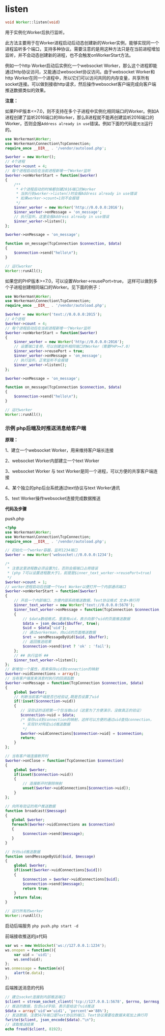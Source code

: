 # listen
```php
void Worker::listen(void)
```
用于实例化Worker后执行监听。

此方法主要用于在Worker进程启动后动态创建新的Worker实例，能够实现同一个进程监听多个端口，支持多种协议。需要注意的是用这种方法只是在当前进程增加监听，并不会动态创建新的进程，也不会触发onWorkerStart方法。

例如一个http Worker启动后实例化一个websocket Worker，那么这个进程即能通过http协议访问，又能通过websocket协议访问。由于websocket Worker和http Worker在同一个进程中，所以它们可以访问共同的内存变量，共享所有socket连接。可以做到接收http请求，然后操作websocket客户端完成向客户端推送数据类似的效果。

**注意：**

如果PHP版本<=7.0，则不支持在多个子进程中实例化相同端口的Worker。例如A进程创建了监听2016端口的Worker，那么B进程就不能再创建监听2016端口的Worker，否则会报```Address already in use```错误。例如下面的代码是```无法```运行的。

```php
use Workerman\Worker;
use Workerman\Connection\TcpConnection;
require_once __DIR__ . '/vendor/autoload.php';

$worker = new Worker();
// 4个进程
$worker->count = 4;
// 每个进程启动后在当前进程新增一个Worker监听
$worker->onWorkerStart = function($worker)
{
    /**
     * 4个进程启动的时候都创建2016端口的Worker
     * 当执行到worker->listen()时会报Address already in use错误
     * 如果worker->count=1则不会报错
     */
    $inner_worker = new Worker('http://0.0.0.0:2016');
    $inner_worker->onMessage = 'on_message';
    // 执行监听。这里会报Address already in use错误
    $inner_worker->listen();
};

$worker->onMessage = 'on_message';

function on_message(TcpConnection $connection, $data)
{
    $connection->send("hello\n");
}

// 运行worker
Worker::runAll();
```

如果您的PHP版本>=7.0，可以设置Worker->reusePort=true， 这样可以做到多个子进程创建相同端口的Worker。见下面的例子：
```php
use Workerman\Worker;
use Workerman\Connection\TcpConnection;
require_once __DIR__ . '/vendor/autoload.php';

$worker = new Worker('text://0.0.0.0:2015');
// 4个进程
$worker->count = 4;
// 每个进程启动后在当前进程新增一个Worker监听
$worker->onWorkerStart = function($worker)
{
    $inner_worker = new Worker('http://0.0.0.0:2016');
    // 设置端口复用，可以创建监听相同端口的Worker（需要PHP>=7.0）
    $inner_worker->reusePort = true;
    $inner_worker->onMessage = 'on_message';
    // 执行监听。正常监听不会报错
    $inner_worker->listen();
};

$worker->onMessage = 'on_message';

function on_message(TcpConnection $connection, $data)
{
    $connection->send("hello\n");
}

// 运行worker
Worker::runAll();
```


### 示例 php后端及时推送消息给客户端

**原理：**

1、建立一个websocket Worker，用来维持客户端长连接

2、websocket Worker内部建立一个text Worker

3、websocket Worker 与 text Worker是同一个进程，可以方便的共享客户端连接

4、某个独立的php后台系统通过text协议与text Worker通讯

5、text Worker操作websocket连接完成数据推送

**代码及步骤**

push.php

```php
<?php
use Workerman\Worker;
use Workerman\Connection\TcpConnection;
require_once __DIR__ . '/vendor/autoload.php';

// 初始化一个worker容器，监听1234端口
$worker = new Worker('websocket://0.0.0.0:1234');

/*
 * 注意这里进程数必须设置为1，否则会报端口占用错误
 * (php 7可以设置进程数大于1，前提是$inner_text_worker->reusePort=true)
 */
$worker->count = 1;
// worker进程启动后创建一个text Worker以便打开一个内部通讯端口
$worker->onWorkerStart = function($worker)
{
    // 开启一个内部端口，方便内部系统推送数据，Text协议格式 文本+换行符
    $inner_text_worker = new Worker('text://0.0.0.0:5678');
    $inner_text_worker->onMessage = function(TcpConnection $connection, $buffer)
    {
        // $data数组格式，里面有uid，表示向那个uid的页面推送数据
        $data = json_decode($buffer, true);
        $uid = $data['uid'];
        // 通过workerman，向uid的页面推送数据
        $ret = sendMessageByUid($uid, $buffer);
        // 返回推送结果
        $connection->send($ret ? 'ok' : 'fail');
    };
    // ## 执行监听 ##
    $inner_text_worker->listen();
};
// 新增加一个属性，用来保存uid到connection的映射
$worker->uidConnections = array();
// 当有客户端发来消息时执行的回调函数
$worker->onMessage = function(TcpConnection $connection, $data)
{
    global $worker;
    // 判断当前客户端是否已经验证,既是否设置了uid
    if(!isset($connection->uid))
    {
       // 没验证的话把第一个包当做uid（这里为了方便演示，没做真正的验证）
       $connection->uid = $data;
       /* 保存uid到connection的映射，这样可以方便的通过uid查找connection，
        * 实现针对特定uid推送数据
        */
       $worker->uidConnections[$connection->uid] = $connection;
       return;
    }
};

// 当有客户端连接断开时
$worker->onClose = function(TcpConnection $connection)
{
    global $worker;
    if(isset($connection->uid))
    {
        // 连接断开时删除映射
        unset($worker->uidConnections[$connection->uid]);
    }
};

// 向所有验证的用户推送数据
function broadcast($message)
{
   global $worker;
   foreach($worker->uidConnections as $connection)
   {
        $connection->send($message);
   }
}

// 针对uid推送数据
function sendMessageByUid($uid, $message)
{
    global $worker;
    if(isset($worker->uidConnections[$uid]))
    {
        $connection = $worker->uidConnections[$uid];
        $connection->send($message);
        return true;
    }
    return false;
}

// 运行所有的worker
Worker::runAll();
```

启动后端服务
 ```php push.php start -d```

前端接收推送的js代码
```javascript
var ws = new WebSocket('ws://127.0.0.1:1234');
ws.onopen = function(){
    var uid = 'uid1';
    ws.send(uid);
};
ws.onmessage = function(e){
    alert(e.data);
};
```

后端推送消息的代码
```php
// 建立socket连接到内部推送端口
$client = stream_socket_client('tcp://127.0.0.1:5678', $errno, $errmsg, 1);
// 推送的数据，包含uid字段，表示是给这个uid推送
$data = array('uid'=>'uid1', 'percent'=>'88%');
// 发送数据，注意5678端口是Text协议的端口，Text协议需要在数据末尾加上换行符
fwrite($client, json_encode($data)."\n");
// 读取推送结果
echo fread($client, 8192);
```
